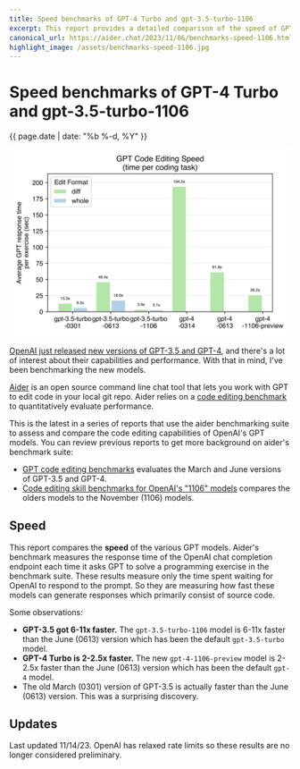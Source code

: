 ```yaml
---
title: Speed benchmarks of GPT-4 Turbo and gpt-3.5-turbo-1106
excerpt: This report provides a detailed comparison of the speed of GPT-4 Turbo and gpt-3.5-turbo-1106 models based on the aider benchmarking suite.
canonical_url: https://aider.chat/2023/11/06/benchmarks-speed-1106.html
highlight_image: /assets/benchmarks-speed-1106.jpg
---
```

# Speed benchmarks of GPT-4 Turbo and gpt-3.5-turbo-1106

<p class="post-date">{{ page.date | date: "%b %-d, %Y" }}</p>

[![benchmark results](/assets/benchmarks-speed-1106.svg)](https://aider.chat/assets/benchmarks-speed-1106.svg)

[OpenAI just released new versions of GPT-3.5 and GPT-4](https://openai.com/blog/new-models-and-developer-products-announced-at-devday),
and there's a lot
of interest about their capabilities and performance.
With that in mind, I've been benchmarking the new models.

[Aider](https://github.com/paul-gauthier/aider)
is an open source command line chat tool that lets you work with GPT to edit
code in your local git repo.
Aider relies on a
[code editing benchmark](https://aider.chat/docs/benchmarks.html)
to quantitatively evaluate
performance.

This is the latest in a series of reports
that use the aider benchmarking suite to assess and compare the code
editing capabilities of OpenAI's GPT models. You can review previous
reports to get more background on aider's benchmark suite:

- [GPT code editing benchmarks](https://aider.chat/docs/benchmarks.html) evaluates the March and June versions of GPT-3.5 and GPT-4.
- [Code editing skill benchmarks for OpenAI's "1106" models](https://aider.chat/docs/benchmarks-1106.html) compares the olders models to the November (1106) models.

## Speed

This report compares the **speed** of the various GPT models.
Aider's benchmark measures the response time of the OpenAI chat completion
endpoint each time it asks GPT to solve a programming exercise in the benchmark
suite. These results measure only the time spent waiting for OpenAI to
respond to the prompt.
So they are measuring
how fast these models can
generate responses which primarily consist of source code.

Some observations:

- **GPT-3.5 got 6-11x faster.** The `gpt-3.5-turbo-1106` model is 6-11x faster than the June (0613) version which has been the default `gpt-3.5-turbo` model.
- **GPT-4 Turbo is 2-2.5x faster.** The new `gpt-4-1106-preview` model is 2-2.5x faster than the June (0613) version which has been the default `gpt-4` model.
- The old March (0301) version of GPT-3.5 is actually faster than the June (0613) version. This was a surprising discovery.

## Updates

Last updated 11/14/23.
OpenAI has relaxed rate limits so these results are no longer considered preliminary.
